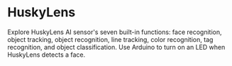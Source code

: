 # HuskyLens
Explore HuskyLens AI sensor's seven built-in functions: face recognition, object tracking, object recognition, line tracking, color recognition, tag recognition, and object classification. Use Arduino to turn on an LED when HuskyLens detects a face.
